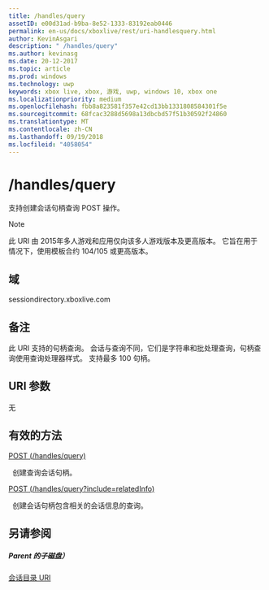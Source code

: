 ```yaml
---
title: /handles/query
assetID: e00d31ad-b9ba-8e52-1333-83192eab0446
permalink: en-us/docs/xboxlive/rest/uri-handlesquery.html
author: KevinAsgari
description: " /handles/query"
ms.author: kevinasg
ms.date: 20-12-2017
ms.topic: article
ms.prod: windows
ms.technology: uwp
keywords: xbox live, xbox, 游戏, uwp, windows 10, xbox one
ms.localizationpriority: medium
ms.openlocfilehash: fbb8a823581f357e42cd13bb1331808584301f5e
ms.sourcegitcommit: 68fcac3288d5698a13dbcbd57f51b30592f24860
ms.translationtype: MT
ms.contentlocale: zh-CN
ms.lasthandoff: 09/19/2018
ms.locfileid: "4058054"
---
```

# <a name="handlesquery"></a>/handles/query
支持创建会话句柄查询 POST 操作。 

> [!NOTE] 
> 此 URI 由 2015年多人游戏和应用仅向该多人游戏版本及更高版本。 它旨在用于情况下，使用模板合约 104/105 或更高版本。  

 
<a id="ID4EQ"></a>

 
## <a name="domain"></a>域
sessiondirectory.xboxlive.com  
<a id="ID4EV"></a>

 
## <a name="remarks"></a>备注
此 URI 支持的句柄查询。 会话与查询不同，它们是字符串和批处理查询，句柄查询使用查询处理器样式。 支持最多 100 句柄。  
<a id="ID4E2"></a>

 
## <a name="uri-parameters"></a>URI 参数
 
无   
<a id="ID4EEB"></a>

 
## <a name="valid-methods"></a>有效的方法

[POST (/handles/query)](uri-handlesquerypost.md)

&nbsp;&nbsp;创建查询会话句柄。

[POST (/handles/query?include=relatedInfo)](uri-handlesqueryincludepost.md)

&nbsp;&nbsp;创建会话句柄包含相关的会话信息的查询。
 
<a id="ID4EQB"></a>

 
## <a name="see-also"></a>另请参阅
 
<a id="ID4ESB"></a>

 
##### <a name="parent"></a>Parent 的子磁盘） 

[会话目录 URI](atoc-reference-sessiondirectory.md)

   
